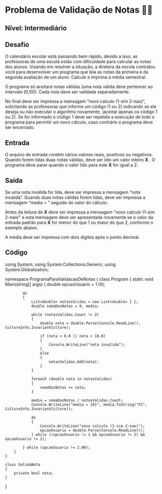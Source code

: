 # Problema de Validação de Notas :woman_technologist:

## **Nível: Intermediário**

## Desafio

O calendário escolar está passando bem rápido, devido a isso, as professoras de uma escola estão com dificuldade para calcular as notas dos alunos. Visando em resolver a situação, a diretora da escola contratou você para desenvolver um programa que leia as notas da primeira e da segunda avaliação de um aluno. Calcule e imprima a média semestral.

O programa só aceitará notas válidas (uma nota válida deve pertencer ao intervalo [0,10]). Cada nota deve ser validada separadamente.

No final deve ser impressa a mensagem “novo calculo (1-sim 2-nao)”, solicitando as professoras que informe um código (1 ou 2) indicando se ele deseja ou não executar o algoritmo novamente, (aceitar apenas os código 1 ou 2). Se for informado o código 1 deve ser repetida a execução de todo o programa para permitir um novo cálculo, caso contrário o programa deve ser encerrado.

## Entrada

O arquivo de entrada contém vários valores reais, positivos ou negativos. Quando forem lidas duas notas válidas, deve ser lido um valor inteiro **X** . O programa deve parar quando o valor lido para este **X** for igual a 2.

## Saída

Se uma nota inválida for lida, deve ser impressa a mensagem “nota invalida”. Quando duas notas válidas forem lidas, deve ser impressa a mensagem “media = ” seguido do valor do cálculo.

Antes da leitura de **X** deve ser impressa a mensagem "novo calculo (1-sim 2-nao)" e esta mensagem deve ser apresentada novamente se o valor da entrada padrão para **X** for menor do que 1 ou maior do que 2, conforme o exemplo abaixo.

A média deve ser impressa com dois dígitos após o ponto decimal.

## Código

using System;
using System.Collections.Generic;
using System.Globalization;

namespace ProgramaParaValidacaoDeNotas
{
    class Program
    {
        static void Main(string[] args)
        {
            double opcaoUsuario = 1.00;

            do
            {
                List<double> notasValidas = new List<double> { };
                double somaDasNotas = 0, media;
    
                while (notasValidas.Count != 2)
                {
                    double nota = double.Parse(Console.ReadLine(), CultureInfo.InvariantCulture);
    
                    if (nota < 0.0 || nota > 10.0)
                    {
                        Console.WriteLine("nota invalida");
                    }
                    else
                    {
                        notasValidas.Add(nota);
                    }
                }
    
                foreach (double nota in notasValidas)
                {
                    somaDasNotas += nota;
                }
    
                media = somaDasNotas / notasValidas.Count;
                Console.WriteLine("media = {0}", media.ToString("F2", CultureInfo.InvariantCulture));
    
                do
                {
                    Console.WriteLine("novo calculo (1-sim 2-nao)");
                    opcaoUsuario = double.Parse(Console.ReadLine());
                } while ((opcaoUsuario != 1 && opcaoUsuario != 2) && opcaoUsuario != 2);
    
            } while (opcaoUsuario != 2.00);
        }
    }
    
    class ValidaNota
    {
        private bool nota;
    }
}